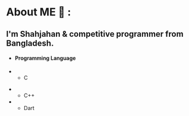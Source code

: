 # About ME 💬 :

## I'm Shahjahan & competitive programmer from Bangladesh.
* #### Programming Language
* * C
- - C++
- - Dart
 
